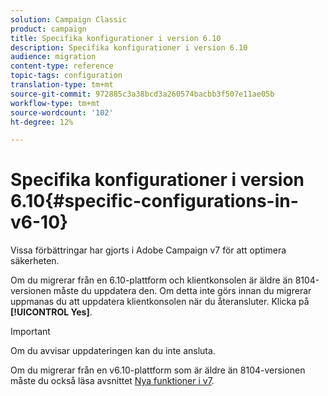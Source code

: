 ```yaml
---
solution: Campaign Classic
product: campaign
title: Specifika konfigurationer i version 6.10
description: Specifika konfigurationer i version 6.10
audience: migration
content-type: reference
topic-tags: configuration
translation-type: tm+mt
source-git-commit: 972885c3a38bcd3a260574bacbb3f507e11ae05b
workflow-type: tm+mt
source-wordcount: '102'
ht-degree: 12%

---
```



# Specifika konfigurationer i version 6.10{#specific-configurations-in-v6-10}

Vissa förbättringar har gjorts i Adobe Campaign v7 för att optimera säkerheten.

Om du migrerar från en 6.10-plattform och klientkonsolen är äldre än 8104-versionen måste du uppdatera den. Om detta inte görs innan du migrerar uppmanas du att uppdatera klientkonsolen när du återansluter. Klicka på **[!UICONTROL Yes]**.

>[!IMPORTANT]
>
>Om du avvisar uppdateringen kan du inte ansluta.

Om du migrerar från en v6.10-plattform som är äldre än 8104-versionen måste du också läsa avsnittet [Nya funktioner i v7](../../migration/using/general-configurations.md#new-features-in-v7).
